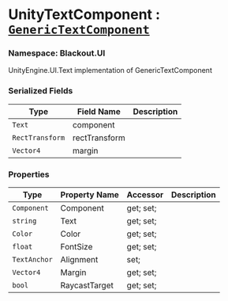 # UnityTextComponent : [`GenericTextComponent`](GenericTextComponent.md)
### Namespace: Blackout.UI


UnityEngine.UI.Text implementation of GenericTextComponent


 ### Serialized Fields

 | Type | Field Name | Description |
| --- | --- | --- |
| `Text` | component |  |
| `RectTransform` | rectTransform |  |
| `Vector4` | margin |  |


 ### Properties
| Type | Property Name | Accessor | Description |
| --- | --- | --- | --- |
 | `Component` | Component | get; set;  |  |
 | `string` | Text | get; set;  |  |
 | `Color` | Color | get; set;  |  |
 | `float` | FontSize | get; set;  |  |
 | `TextAnchor` | Alignment | set;  |  |
 | `Vector4` | Margin | get; set;  |  |
 | `bool` | RaycastTarget | get; set;  |  |
